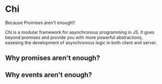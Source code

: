 Chi
===

Because Promises aren't enough!!

Chi is a modular framework for asynchronous programming in JS. It goes beyond promises and provide you with more powerful abstractions, easesing the development of asynchronous logic in both client and server.

Why promises aren't enough?
---------------------------

Why events aren't enough?
-------------------------

